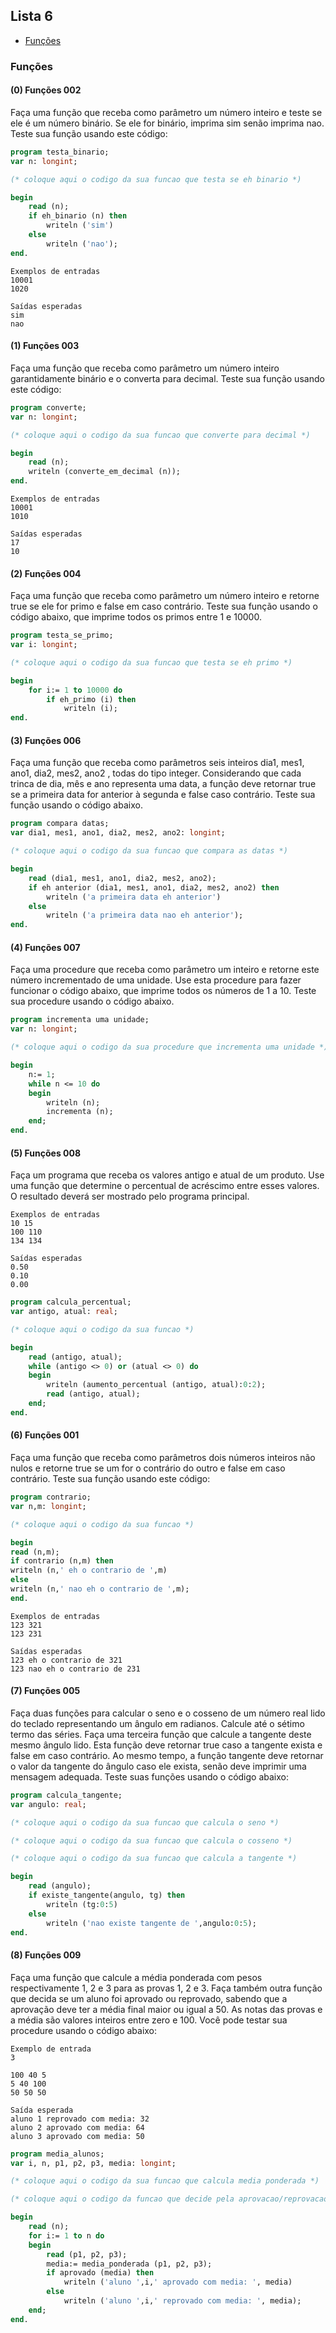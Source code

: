 ## Lista 6

* [Funções](#Funções)

### Funções

#### (0) Funções 002
Faça uma função que receba como parâmetro um número inteiro e teste se ele é um número binário. Se ele for binário, imprima sim senão imprima nao. Teste sua função usando este código:

```Pascal
program testa_binario;
var n: longint;

(* coloque aqui o codigo da sua funcao que testa se eh binario *)

begin
    read (n);
    if eh_binario (n) then
        writeln ('sim')
    else
        writeln ('nao');
end.
```

```
Exemplos de entradas
10001
1020

Saídas esperadas
sim
nao
```

#### (1) Funções 003
Faça uma função que receba como parâmetro um número inteiro garantidamente binário e o converta para decimal. Teste sua função usando este código:

```Pascal
program converte;
var n: longint;

(* coloque aqui o codigo da sua funcao que converte para decimal *)

begin
    read (n);
    writeln (converte_em_decimal (n));
end.
```

```
Exemplos de entradas
10001
1010

Saídas esperadas
17
10
```

#### (2) Funções 004
Faça uma função que receba como parâmetro um número inteiro e retorne true se ele for primo e false em caso contrário. Teste sua função usando o código abaixo, que imprime todos os primos entre 1 e 10000.

```Pascal
program testa_se_primo;
var i: longint;

(* coloque aqui o codigo da sua funcao que testa se eh primo *)

begin
    for i:= 1 to 10000 do
        if eh_primo (i) then
            writeln (i);
end.
```

#### (3) Funções 006
Faça uma função que receba como parâmetros seis inteiros dia1, mes1, ano1, dia2, mes2, ano2 , todas do tipo integer. Considerando que cada trinca de dia, mês e ano representa uma data, a função deve retornar true se a primeira data for anterior à segunda e false caso contrário. Teste sua função usando o código abaixo.

```Pascal
program compara datas;
var dia1, mes1, ano1, dia2, mes2, ano2: longint;

(* coloque aqui o codigo da sua funcao que compara as datas *)

begin
    read (dia1, mes1, ano1, dia2, mes2, ano2);
    if eh anterior (dia1, mes1, ano1, dia2, mes2, ano2) then
        writeln ('a primeira data eh anterior')
    else
        writeln ('a primeira data nao eh anterior');
end.
```

#### (4) Funções 007
Faça uma procedure que receba como parâmetro um inteiro e retorne este número incrementado de uma unidade. Use esta procedure para fazer funcionar o código abaixo, que imprime todos os números de 1 a 10.
Teste sua procedure usando o código abaixo.

```Pascal
program incrementa uma unidade;
var n: longint;

(* coloque aqui o codigo da sua procedure que incrementa uma unidade *)

begin
    n:= 1;
    while n <= 10 do
    begin
        writeln (n);
        incrementa (n);
    end;
end.
```

#### (5) Funções 008
Faça um programa que receba os valores antigo e atual de um produto. Use uma função que determine o percentual de acréscimo entre esses valores. O resultado deverá ser mostrado pelo programa principal.

```
Exemplos de entradas
10 15
100 110
134 134

Saídas esperadas
0.50
0.10
0.00
```


```Pascal
program calcula_percentual;
var antigo, atual: real;

(* coloque aqui o codigo da sua funcao *)

begin
    read (antigo, atual);
    while (antigo <> 0) or (atual <> 0) do
    begin
        writeln (aumento_percentual (antigo, atual):0:2);
        read (antigo, atual);
    end;
end.
```

#### (6) Funções 001
Faça uma função que receba como parâmetros dois números inteiros não nulos e retorne true se um for o contrário do outro e false em caso contrário. Teste sua função usando este código:

```Pascal
program contrario;
var n,m: longint;

(* coloque aqui o codigo da sua funcao *)

begin
read (n,m);
if contrario (n,m) then
writeln (n,' eh o contrario de ',m)
else
writeln (n,' nao eh o contrario de ',m);
end.
```

```
Exemplos de entradas
123 321
123 231

Saídas esperadas
123 eh o contrario de 321
123 nao eh o contrario de 231
```

#### (7) Funções 005
Faça duas funções para calcular o seno e o cosseno de um número real lido do teclado representando um ângulo em radianos. Calcule até o sétimo termo das séries. Faça uma terceira função que calcule a tangente deste mesmo ângulo lido. Esta função deve retornar true caso a tangente exista e false em caso contrário. Ao mesmo tempo, a função tangente deve retornar o valor da tangente do ângulo caso ele exista, senão deve imprimir uma mensagem adequada. Teste suas funções usando o código abaixo:

```Pascal
program calcula_tangente;
var angulo: real;

(* coloque aqui o codigo da sua funcao que calcula o seno *)

(* coloque aqui o codigo da sua funcao que calcula o cosseno *)

(* coloque aqui o codigo da sua funcao que calcula a tangente *)

begin
    read (angulo);
    if existe_tangente(angulo, tg) then
        writeln (tg:0:5)
    else
        writeln ('nao existe tangente de ',angulo:0:5);
end.
```

#### (8) Funções 009
Faça uma função que calcule a média ponderada com pesos respectivamente 1, 2 e 3 para as provas 1, 2 e 3. Faça também outra função que decida se um aluno foi aprovado ou reprovado, sabendo que a aprovação deve ter a média final maior ou igual a 50. As notas das provas e a média são valores inteiros entre zero e 100. Você pode testar sua procedure usando o código abaixo:

```
Exemplo de entrada
3

100 40 5
5 40 100
50 50 50

Saída esperada
aluno 1 reprovado com media: 32
aluno 2 aprovado com media: 64
aluno 3 aprovado com media: 50
```

```Pascal
program media_alunos;
var i, n, p1, p2, p3, media: longint;

(* coloque aqui o codigo da sua funcao que calcula media ponderada *)

(* coloque aqui o codigo da funcao que decide pela aprovacao/reprovacao *)

begin
    read (n);
    for i:= 1 to n do
    begin
        read (p1, p2, p3);
        media:= media_ponderada (p1, p2, p3);
        if aprovado (media) then
            writeln ('aluno ',i,' aprovado com media: ', media)
        else
            writeln ('aluno ',i,' reprovado com media: ', media);
    end;
end.
```
